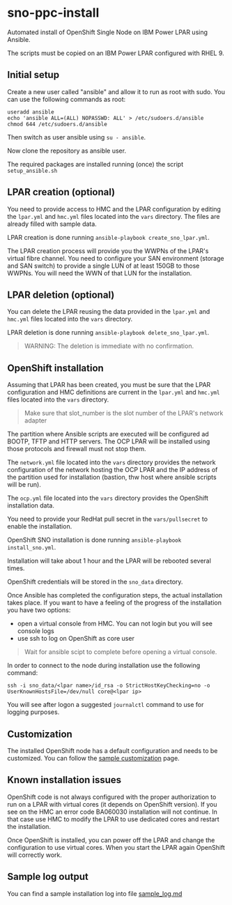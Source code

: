 # sno-ppc-install

Automated install of OpenShift Single Node on IBM Power LPAR using Ansible.

The scripts must be copied on an IBM Power LPAR configured with RHEL 9.

## Initial setup
Create a new user called "ansible" and allow it to run as root with sudo. You can use the following commands as root:

```
useradd ansible
echo 'ansible ALL=(ALL) NOPASSWD: ALL' > /etc/sudoers.d/ansible
chmod 644 /etc/sudoers.d/ansible
```

Then switch as user ansible using `su - ansible`.

Now clone the repository as ansible user.

The required packages are installed running (once) the script `setup_ansible.sh`

## LPAR creation (optional)
You need to provide access to HMC and the LPAR configuration by editing the `lpar.yml` and `hmc.yml` files located into the `vars` directory. The files are already filled with sample data.

LPAR creation is done running `ansible-playbook create_sno_lpar.yml`.

The LPAR creation process will provide you the WWPNs of the LPAR's virtual fibre channel. You need to configure your SAN environment (storage and SAN switch) to provide a single LUN of at least 150GB to those WWPNs. You will need the WWN of that LUN for the installation.

## LPAR deletion (optional)
You can delete the LPAR reusing the data provided in the `lpar.yml` and `hmc.yml` files located into the `vars` directory.

LPAR deletion is done running `ansible-playbook delete_sno_lpar.yml`.

> WARNING: The deletion is immediate with no confirmation.

## OpenShift installation

Assuming that LPAR has been created, you must be sure that the LPAR configuration and HMC definitions are current in 
the `lpar.yml` and `hmc.yml` files located into the `vars` directory. 

> Make sure that slot_number is the slot number of the LPAR's network adapter

The partition where Ansible scripts are executed will be configured ad BOOTP, TFTP and HTTP servers. The OCP LPAR will be installed using those protocols and firewall must not stop them. 

The `network.yml` file located into the `vars` directory provides the network configuration of the network hosting the OCP LPAR and the IP address of the partition used for installation (bastion, thw host where ansible scripts will be run).

The `ocp.yml` file located into the `vars` directory provides the OpenShift installation data. 

You need to provide your RedHat pull secret in the `vars/pullsecret` to enable the installation.

OpenShift SNO installation is done running `ansible-playbook install_sno.yml`.

Installation will take about 1 hour and the LPAR will be rebooted several times.

OpenShift credentials will be stored in the `sno_data` directory.

Once Ansible has completed the configuration steps, the actual installation takes place. If you want to have a feeling of the progress of the installation you have two options:
- open a virtual console from HMC. You can not login but you will see console logs
- use ssh to log on OpenShift as core user

> Wait for ansible scipt to complete before opening a virtual console.

In order to connect to the node during installation use the following command:

```
ssh -i sno_data/<lpar name>/id_rsa -o StrictHostKeyChecking=no -o UserKnownHostsFile=/dev/null core@<lpar ip>
```

You will see after logon a suggested `journalctl` command to use for logging purposes.


## Customization
The installed OpenShift node has a default configuration and needs to be customized. You can follow the [sample customization](yaml/README.md) page.


## Known installation issues

OpenShift code is not always configured with the proper authorization to run on a LPAR with virtual cores (it depends on OpenShift version). If you see on the HMC an error code BA060030 installation will not continue. In that case use HMC to modify the LPAR to use dedicated cores and restart the installation.

Once OpenShift is installed, you can power off the LPAR and change the configuration to use virtual cores. When you start the LPAR again OpenShift will correctly work.


## Sample log output
You can find a sample installation log into file [sample_log.md](sample_log.md)


